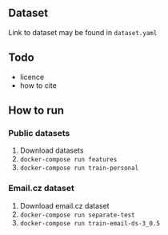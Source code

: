 ## Dataset
Link to dataset may be found in `dataset.yaml`

## Todo
- licence
- how to cite

## How to run
### Public datasets 
1. Download datasets
2. `docker-compose run features`
3. `docker-compose run train-personal`
### Email.cz dataset
1. Download email.cz dataset
2. `docker-compose run separate-test`
3. `docker-compose run train-email-ds-3_0.5`